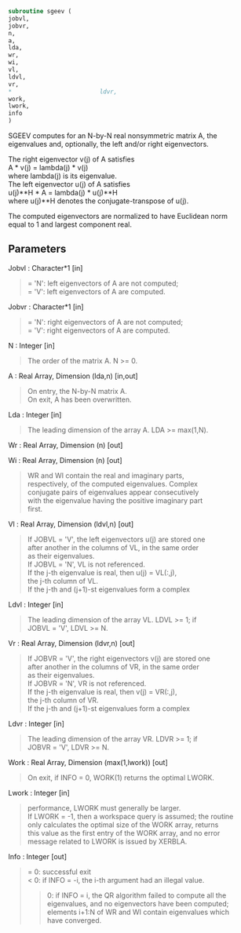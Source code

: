 ```fortran  
subroutine sgeev (  
jobvl,  
jobvr,  
n,  
a,  
lda,  
wr,  
wi,  
vl,  
ldvl,  
vr,  
*                         ldvr,  
work,  
lwork,  
info  
)  
```  
  
SGEEV computes for an N-by-N real nonsymmetric matrix A, the  
eigenvalues and, optionally, the left and/or right eigenvectors.  
  
The right eigenvector v(j) of A satisfies  
A * v(j) = lambda(j) * v(j)  
where lambda(j) is its eigenvalue.  
The left eigenvector u(j) of A satisfies  
u(j)**H * A = lambda(j) * u(j)**H  
where u(j)**H denotes the conjugate-transpose of u(j).  
  
The computed eigenvectors are normalized to have Euclidean norm  
equal to 1 and largest component real.  
  
## Parameters  
Jobvl : Character*1 [in]  
> = 'N': left eigenvectors of A are not computed;  
> = 'V': left eigenvectors of A are computed.  
  
Jobvr : Character*1 [in]  
> = 'N': right eigenvectors of A are not computed;  
> = 'V': right eigenvectors of A are computed.  
  
N : Integer [in]  
> The order of the matrix A. N >= 0.  
  
A : Real Array, Dimension (lda,n) [in,out]  
> On entry, the N-by-N matrix A.  
> On exit, A has been overwritten.  
  
Lda : Integer [in]  
> The leading dimension of the array A.  LDA >= max(1,N).  
  
Wr : Real Array, Dimension (n) [out]  
  
Wi : Real Array, Dimension (n) [out]  
> WR and WI contain the real and imaginary parts,  
> respectively, of the computed eigenvalues.  Complex  
> conjugate pairs of eigenvalues appear consecutively  
> with the eigenvalue having the positive imaginary part  
> first.  
  
Vl : Real Array, Dimension (ldvl,n) [out]  
> If JOBVL = 'V', the left eigenvectors u(j) are stored one  
> after another in the columns of VL, in the same order  
> as their eigenvalues.  
> If JOBVL = 'N', VL is not referenced.  
> If the j-th eigenvalue is real, then u(j) = VL(:,j),  
> the j-th column of VL.  
> If the j-th and (j+1)-st eigenvalues form a complex  
  
Ldvl : Integer [in]  
> The leading dimension of the array VL.  LDVL >= 1; if  
> JOBVL = 'V', LDVL >= N.  
  
Vr : Real Array, Dimension (ldvr,n) [out]  
> If JOBVR = 'V', the right eigenvectors v(j) are stored one  
> after another in the columns of VR, in the same order  
> as their eigenvalues.  
> If JOBVR = 'N', VR is not referenced.  
> If the j-th eigenvalue is real, then v(j) = VR(:,j),  
> the j-th column of VR.  
> If the j-th and (j+1)-st eigenvalues form a complex  
  
Ldvr : Integer [in]  
> The leading dimension of the array VR.  LDVR >= 1; if  
> JOBVR = 'V', LDVR >= N.  
  
Work : Real Array, Dimension (max(1,lwork)) [out]  
> On exit, if INFO = 0, WORK(1) returns the optimal LWORK.  
  
Lwork : Integer [in]  
> performance, LWORK must generally be larger.  
> If LWORK = -1, then a workspace query is assumed; the routine  
> only calculates the optimal size of the WORK array, returns  
> this value as the first entry of the WORK array, and no error  
> message related to LWORK is issued by XERBLA.  
  
Info : Integer [out]  
> = 0:  successful exit  
> < 0:  if INFO = -i, the i-th argument had an illegal value.  
> > 0:  if INFO = i, the QR algorithm failed to compute all the  
> eigenvalues, and no eigenvectors have been computed;  
> elements i+1:N of WR and WI contain eigenvalues which  
> have converged.  
  
